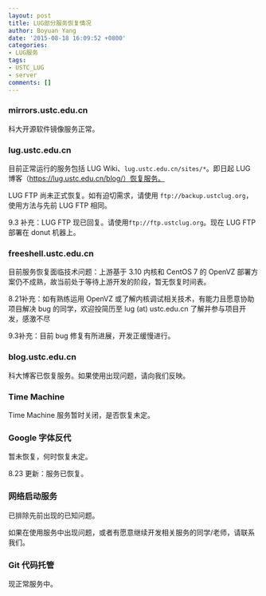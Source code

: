 ```yaml
---
layout: post
title: LUG部分服务恢复情况
author: Boyuan Yang
date: '2015-08-18 16:09:52 +0800'
categories:
- LUG服务
tags:
- USTC_LUG
- server
comments: []
---
```

### mirrors.ustc.edu.cn

科大开源软件镜像服务正常。

### lug.ustc.edu.cn

目前正常运行的服务包括 LUG Wiki、`lug.ustc.edu.cn/sites/*`。即日起 LUG 博客（https://lug.ustc.edu.cn/blog/）恢复服务。

LUG FTP 尚未正式恢复。如有迫切需求，请使用 `ftp://backup.ustclug.org`，使用方法与先前 LUG FTP 相同。

9.3 补充：LUG FTP 现已回复。请使用`ftp://ftp.ustclug.org`。现在 LUG FTP 部署在 donut 机器上。

### freeshell.ustc.edu.cn

目前服务恢复面临技术问题：上游基于 3.10 内核和 CentOS 7 的 OpenVZ 部署方案仍不成熟，故当前处于等待上游开发的阶段，暂无恢复时间表。

8.21补充：如有熟练运用 OpenVZ 或了解内核调试相关技术，有能力且愿意协助项目解决 bug 的同学，欢迎投简历至 lug (at) ustc.edu.cn 了解并参与项目开发，感激不尽

9.3补充：目前 bug 修复有所进展，开发正缓慢进行。

### blog.ustc.edu.cn

科大博客已恢复服务。如果使用出现问题，请向我们反映。

### Time Machine

Time Machine 服务暂时关闭，是否恢复未定。

### Google 字体反代

暂未恢复，何时恢复未定。

8.23 更新：服务已恢复。

### 网络启动服务

已排除先前出现的已知问题。

如果在使用服务中出现问题，或者有愿意继续开发相关服务的同学/老师，请联系我们。

### Git 代码托管

现正常服务中。
